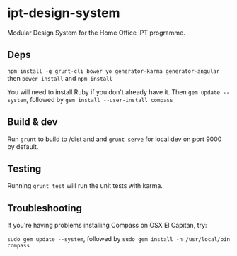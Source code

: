 # ipt-design-system

Modular Design System for the Home Office IPT programme.

## Deps

`npm install -g grunt-cli bower yo generator-karma generator-angular` then `bower install` and `npm install`

You will need to install Ruby if you don't already have it. Then `gem update --system`, followed by `gem install --user-install compass`

## Build & dev

Run `grunt` to build to /dist and and `grunt serve` for local dev on port 9000 by default.

## Testing

Running `grunt test` will run the unit tests with karma.

## Troubleshooting

If you're having problems installing Compass on OSX El Capitan, try:

`sudo gem update --system`, followed by `sudo gem install -n /usr/local/bin compass`
